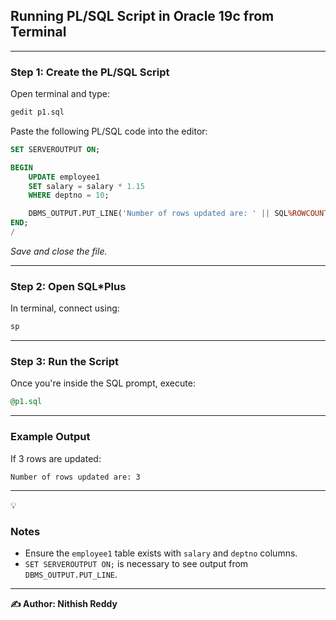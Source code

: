 ## **Running PL/SQL Script in Oracle 19c from Terminal**

---

### Step 1: Create the PL/SQL Script

Open terminal and type:

```bash
gedit p1.sql

```

Paste the following PL/SQL code into the editor:

```sql
SET SERVEROUTPUT ON;

BEGIN
    UPDATE employee1
    SET salary = salary * 1.15
    WHERE deptno = 10;

    DBMS_OUTPUT.PUT_LINE('Number of rows updated are: ' || SQL%ROWCOUNT);
END;
/

```

*Save and close the file.*

---

### Step 2: Open SQL*Plus

In terminal, connect using:

```bash
sp
```

---

### Step 3: Run the Script

Once you're inside the SQL prompt, execute:

```sql
@p1.sql

```

---

### Example Output

If 3 rows are updated:

```
Number of rows updated are: 3

```

---

<aside>
💡

### Notes

- Ensure the `employee1` table exists with `salary` and `deptno` columns.
- `SET SERVEROUTPUT ON;` is necessary to see output from `DBMS_OUTPUT.PUT_LINE`.
</aside>

---

**✍️ Author: Nithish Reddy**
